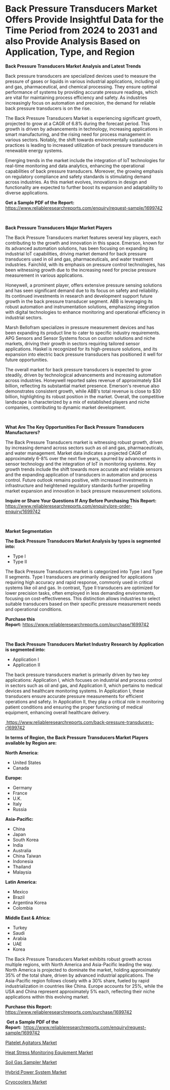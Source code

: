 <p><h1>Back Pressure Transducers Market Offers Provide Insightful Data for the Time Period from 2024 to 2031 and also Provide Analysis Based on Application, Type, and Region</h1></p><p><strong>Back Pressure Transducers Market Analysis and Latest Trends</strong></p>
<p><p>Back pressure transducers are specialized devices used to measure the pressure of gases or liquids in various industrial applications, including oil and gas, pharmaceutical, and chemical processing. They ensure optimal performance of systems by providing accurate pressure readings, which are vital for maintaining process efficiency and safety. As industries increasingly focus on automation and precision, the demand for reliable back pressure transducers is on the rise.</p><p>The Back Pressure Transducers Market is experiencing significant growth, projected to grow at a CAGR of 6.8% during the forecast period. This growth is driven by advancements in technology, increasing applications in smart manufacturing, and the rising need for process management in various sectors. Notably, the shift towards environmentally sustainable practices is leading to increased utilization of back pressure transducers in renewable energy systems.</p><p>Emerging trends in the market include the integration of IoT technologies for real-time monitoring and data analytics, enhancing the operational capabilities of back pressure transducers. Moreover, the growing emphasis on regulatory compliance and safety standards is stimulating demand across industries. As this market evolves, innovations in design and functionality are expected to further boost its expansion and adaptability to diverse applications.</p></p>
<p><strong>Get a Sample PDF of the Report:&nbsp;</strong> <a href="https://www.reliableresearchreports.com/enquiry/request-sample/1699742?utm_campaign=37&utm_medium=2&utm_source=Github&utm_content=ia&utm_term=20102024&utm_id=back-pressure-transducers">https://www.reliableresearchreports.com/enquiry/request-sample/1699742</a></p>
<p>&nbsp;</p>
<p><strong>Back Pressure Transducers Major Market Players</strong></p>
<p><p>The Back Pressure Transducers market features several key players, each contributing to the growth and innovation in this space. Emerson, known for its advanced automation solutions, has been focusing on expanding its industrial IoT capabilities, driving market demand for back pressure transducers used in oil and gas, pharmaceuticals, and water treatment industries. Fairchild, with its emphasis on pressure control technologies, has been witnessing growth due to the increasing need for precise pressure measurement in various applications.</p><p>Honeywell, a prominent player, offers extensive pressure sensing solutions and has seen significant demand due to its focus on safety and reliability. Its continued investments in research and development support future growth in the back pressure transducer segment. ABB is leveraging its robust automation and instrumentation solutions, emphasizing integration with digital technologies to enhance monitoring and operational efficiency in industrial sectors.</p><p>Marsh Bellofram specializes in pressure measurement devices and has been expanding its product line to cater to specific industry requirements. APG Sensors and Sensor Systems focus on custom solutions and niche markets, driving their growth in sectors requiring tailored sensor applications. Haskel is recognized for its high-pressure solutions, and its expansion into electric back pressure transducers has positioned it well for future opportunities.</p><p>The overall market for back pressure transducers is expected to grow steadily, driven by technological advancements and increasing automation across industries. Honeywell reported sales revenue of approximately $34 billion, reflecting its substantial market presence. Emerson's revenue also demonstrates consistent growth, while ABB's total revenue is close to $30 billion, highlighting its robust position in the market. Overall, the competitive landscape is characterized by a mix of established players and niche companies, contributing to dynamic market development.</p></p>
<p>&nbsp;</p>
<p><strong>What Are The Key Opportunities For Back Pressure Transducers Manufacturers?</strong></p>
<p><p>The Back Pressure Transducers market is witnessing robust growth, driven by increasing demand across sectors such as oil and gas, pharmaceuticals, and water management. Market data indicates a projected CAGR of approximately 6-8% over the next five years, spurred by advancements in sensor technology and the integration of IoT in monitoring systems. Key growth trends include the shift towards more accurate and reliable sensors and the expanding application of transducers in automation and process control. Future outlook remains positive, with increased investments in infrastructure and heightened regulatory standards further propelling market expansion and innovation in back pressure measurement solutions.</p></p>
<p><strong>Inquire or Share Your Questions If Any Before Purchasing This Report:</strong> <a href="https://www.reliableresearchreports.com/enquiry/pre-order-enquiry/1699742?utm_campaign=37&utm_medium=2&utm_source=Github&utm_content=ia&utm_term=20102024&utm_id=back-pressure-transducers">https://www.reliableresearchreports.com/enquiry/pre-order-enquiry/1699742</a></p>
<p>&nbsp;</p>
<p><strong>Market Segmentation</strong></p>
<p><strong>The Back Pressure Transducers Market Analysis by types is segmented into:</strong></p>
<p><ul><li>Type I</li><li>Type II</li></ul></p>
<p><p>The Back Pressure Transducers market is categorized into Type I and Type II segments. Type I transducers are primarily designed for applications requiring high accuracy and rapid response, commonly used in critical systems like oil and gas. In contrast, Type II transducers are optimized for lower precision tasks, often employed in less demanding environments, focusing on cost-effectiveness. This distinction allows industries to select suitable transducers based on their specific pressure measurement needs and operational conditions.</p></p>
<p><strong>Purchase this Report:&nbsp;</strong><a href="https://www.reliableresearchreports.com/purchase/1699742?utm_campaign=37&utm_medium=2&utm_source=Github&utm_content=ia&utm_term=20102024&utm_id=back-pressure-transducers">https://www.reliableresearchreports.com/purchase/1699742</a></p>
<p>&nbsp;</p>
<p><strong>The Back Pressure Transducers Market Industry Research by Application is segmented into:</strong></p>
<p><ul><li>Application I</li><li>Application II</li></ul></p>
<p><p>The back pressure transducers market is primarily driven by two key applications: Application I, which focuses on industrial and process control in sectors such as oil and gas, and Application II, which pertains to medical devices and healthcare monitoring systems. In Application I, these transducers ensure accurate pressure measurements for efficient operations and safety. In Application II, they play a critical role in monitoring patient conditions and ensuring the proper functioning of medical equipment, enhancing overall healthcare delivery.</p></p>
<p><a href="https://www.reliableresearchreports.com/back-pressure-transducers-r1699742?utm_campaign=37&utm_medium=2&utm_source=Github&utm_content=ia&utm_term=20102024&utm_id=back-pressure-transducers">&nbsp;https://www.reliableresearchreports.com/back-pressure-transducers-r1699742</a></p>
<p><strong>In terms of Region, the Back Pressure Transducers Market Players available by Region are:</strong></p>
<p>
    <p> <strong> North America: </strong>
        <ul>
            <li>United States</li>
            <li>Canada</li>
        </ul>
        </p> 
    <p> <strong> Europe: </strong>
        <ul>
            <li>Germany</li>
            <li>France</li>
            <li>U.K.</li>
            <li>Italy</li>
            <li>Russia</li>
        </ul>
        </p> 
    <p> <strong> Asia-Pacific: </strong>
        <ul>
            <li>China</li>
            <li>Japan</li>
            <li>South Korea</li>
            <li>India</li>
            <li>Australia</li>
            <li>China Taiwan</li>
            <li>Indonesia</li>
            <li>Thailand</li>
            <li>Malaysia</li>
        </ul>
        </p> 
    <p> <strong> Latin America: </strong>
        <ul>
            <li>Mexico</li>
            <li>Brazil</li>
            <li>Argentina Korea</li>
            <li>Colombia</li>
        </ul>
        </p> 
    <p> <strong> Middle East & Africa: </strong>
        <ul>
            <li>Turkey</li>
            <li>Saudi</li>
            <li>Arabia</li>
            <li>UAE</li>
            <li>Korea</li>
        </ul>
    </p>
    </p>
<p><p>The Back Pressure Transducers Market exhibits robust growth across multiple regions, with North America and Asia-Pacific leading the way. North America is projected to dominate the market, holding approximately 35% of the total share, driven by advanced industrial applications. The Asia-Pacific region follows closely with a 30% share, fueled by rapid industrialization in countries like China. Europe accounts for 25%, while the USA and China represent approximately 5% each, reflecting their niche applications within this evolving market.</p></p>
<p><strong>Purchase this Report: </strong><a href="https://www.reliableresearchreports.com/purchase/1699742?utm_campaign=37&utm_medium=2&utm_source=Github&utm_content=ia&utm_term=20102024&utm_id=back-pressure-transducers">https://www.reliableresearchreports.com/purchase/1699742</a></p>
<p>&nbsp;<strong>Get a Sample PDF of the Report:&nbsp;&nbsp;</strong><a href="https://www.reliableresearchreports.com/enquiry/request-sample/1699742?utm_campaign=37&utm_medium=2&utm_source=Github&utm_content=ia&utm_term=20102024&utm_id=back-pressure-transducers">https://www.reliableresearchreports.com/enquiry/request-sample/1699742</a></p>
<p><strong></strong></p>
<p><p><a href="https://www.linkedin.com/pulse/global-perspectives-platelet-agitators-market-trends-e6u2e?utm_campaign=37&utm_medium=2&utm_source=Github&utm_content=ia&utm_term=20102024&utm_id=back-pressure-transducers">Platelet Agitators Market</a></p><p><a href="https://issuu.com/reportprime-2/docs/heat-stress-monitoring-equipment-ma_539f0331603952?utm_campaign=37&utm_medium=2&utm_source=Github&utm_content=ia&utm_term=20102024&utm_id=back-pressure-transducers">Heat Stress Monitoring Equipment Market</a></p><p><a href="https://issuu.com/reportprime-2/docs/soil-gas-sampler-market-size-2030.p_1ae044b197a51b?utm_campaign=37&utm_medium=2&utm_source=Github&utm_content=ia&utm_term=20102024&utm_id=back-pressure-transducers">Soil Gas Sampler Market</a></p><p><a href="https://github.com/ChristianClark406/Market-Research-Report-List-1/blob/main/hybrid-power-system-market.md?utm_campaign=37&utm_medium=2&utm_source=Github&utm_content=ia&utm_term=20102024&utm_id=back-pressure-transducers">Hybrid Power System Market</a></p><p><a href="https://www.linkedin.com/pulse/opportunities-challenges-cryocoolers-market-strategic-insights-ubeme?utm_campaign=37&utm_medium=2&utm_source=Github&utm_content=ia&utm_term=20102024&utm_id=back-pressure-transducers">Cryocoolers Market</a></p></p>